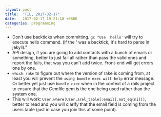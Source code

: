 ```yaml
---
layout: post
title:  "TIL, 2017-02-17"
date:   2017-02-17 19:21:18 +0800
categories: programming
---
```

- Don't use backticks when committing. `gc "Use 'hello'` will try to execute hello command. (if the ' was a backtick, it's hard to parse in jekyll)."
- API design, if you are going to add contacts with a bunch of emails or something, better to just fail all rather than pass the valid ones and report the fails, that way you can't add twice. Front-end will get errors one by one.
- `which rake` to figure out where the version of rake is coming from, at least you will prevent the `using bundle exec will help` error message. Or better yet just use `bundle exec` when in the context of a rails project to ensure that the Gemfile gem is the one being used rather than the system one.
- This will work: `User.where(User.arel_table[:email].not_eq(nil))`, better to read and you will clarify that the email field is coming from the users table (just in case you join this at some point).
